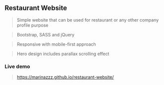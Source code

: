 ## Restaurant Website

> Simple website that can be used for restaurant or any other company profile purpose

> Bootstrap, SASS and jQuery

> Responsive with mobile-first approach

> Hero design includes parallax scrolling effect


### Live demo

> https://marinazzz.github.io/restaurant-website/
